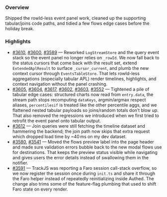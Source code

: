 ### Overview
Shipped the rowId-less event panel work, cleaned up the supporting tabular/joins code paths, and tidied a few flows edge cases before the holiday break.

### Highlights
- [#3610](https://github.com/axiomhq/app/pull/3610), [#3600](https://github.com/axiomhq/app/pull/3600), [#3589](https://github.com/axiomhq/app/pull/3589) — Reworked `LogStreamStore` and the query event stack so the event panel no longer relies on `_rowId`. We now fall back to the status cursors that come back with the result set, extend `ExtendedAplResult` to surface `_cursor_current`, and plumb the new context cursor through `EventsTableStore`. That lets rowId-less aggregations (especially tabular APL) render timelines, highlights, and context navigation without the panel crashing.
- [#3605](https://github.com/axiomhq/app/pull/3605), [#3604](https://github.com/axiomhq/app/pull/3604), [#3617](https://github.com/axiomhq/app/pull/3617), [#3602](https://github.com/axiomhq/app/pull/3602), [#3603](https://github.com/axiomhq/app/pull/3603), [#3552](https://github.com/axiomhq/app/pull/3552) — Tightened a pile of tabular edge cases: structured charts now read from `entry.data`, the stream path stops recomputing `dataKeys`, argmin/argmax respect aliases, `percentilesif` is treated like the other percentile aggs, and we flattened nested tabular payloads so joins/random totals don’t blow up. That also removed the regressions we introduced when we first tried to retrofit the event panel onto tabular output.
- [#3612](https://github.com/axiomhq/app/pull/3612) — Join queries were still fetching the timeline dataset and hammering the backend; the join path now skips that extra request which dropped load time by ~40 ms on my dev dataset.
- [#3580](https://github.com/axiomhq/app/pull/3580), [#3541](https://github.com/axiomhq/app/pull/3541) — Moved the flows preview label into the page header and made sure validation errors bubble back to the new modal flows use for destinations. That keeps the preview status visible while navigating and gives users the error details instead of swallowing them in the notifier.
- [#3591](https://github.com/axiomhq/app/pull/3591) — TrackJS was reporting a Faro session call-stack overflow, so we now register the session once during `init.ts` and share it through the Faro helper instead of repeatedly reinitializing inside Authed. The change also trims some of the feature-flag plumbing that used to shift Faro state on every render.

